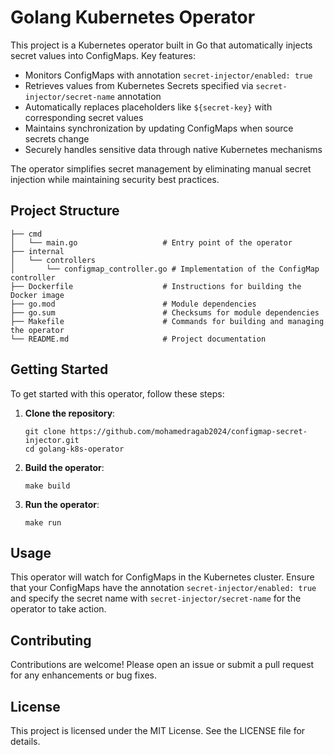 # Golang Kubernetes Operator

This project is a Kubernetes operator built in Go that automatically injects secret values into ConfigMaps. Key features:

- Monitors ConfigMaps with annotation `secret-injector/enabled: true`
- Retrieves values from Kubernetes Secrets specified via `secret-injector/secret-name` annotation
- Automatically replaces placeholders like `${secret-key}` with corresponding secret values
- Maintains synchronization by updating ConfigMaps when source secrets change
- Securely handles sensitive data through native Kubernetes mechanisms

The operator simplifies secret management by eliminating manual secret injection while maintaining security best practices.


## Project Structure

```
├── cmd
│   └── main.go                   # Entry point of the operator
├── internal
│   └── controllers
│       └── configmap_controller.go # Implementation of the ConfigMap controller
├── Dockerfile                    # Instructions for building the Docker image
├── go.mod                        # Module dependencies
├── go.sum                        # Checksums for module dependencies
├── Makefile                      # Commands for building and managing the operator
└── README.md                     # Project documentation
```

## Getting Started

To get started with this operator, follow these steps:

1. **Clone the repository**:
   ```
   git clone https://github.com/mohamedragab2024/configmap-secret-injector.git
   cd golang-k8s-operator
   ```

2. **Build the operator**:
   ```
   make build
   ```

3. **Run the operator**:
   ```
   make run
   ```

## Usage

This operator will watch for ConfigMaps in the Kubernetes cluster. Ensure that your ConfigMaps have the annotation `secret-injector/enabled: true` and specify the secret name with `secret-injector/secret-name` for the operator to take action.

## Contributing

Contributions are welcome! Please open an issue or submit a pull request for any enhancements or bug fixes.

## License

This project is licensed under the MIT License. See the LICENSE file for details.
